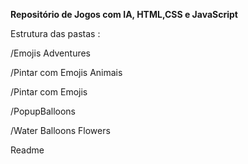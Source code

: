 <p><b>Repositório de Jogos com IA, HTML,CSS e JavaScript</b></p>
<p>Estrutura das pastas :</p>
<p>/Emojis Adventures</p>
<p>/Pintar com Emojis Animais</p>
<p>/Pintar com Emojis</p>
<p>/PopupBalloons</p>
<p>/Water Balloons Flowers</p>
<p>Readme</p>
